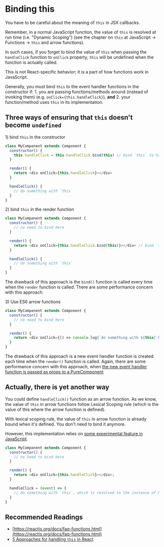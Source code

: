 # Binding this

You have to be careful about the meaning of `this` in JSX callbacks.

Remember, in a normal JavaScript function, the value of `this` is resolved at run time (i.e. "Dynamic Scoping") \(see the chapter on `this` at JavaScript -&gt; Functions -&gt; `this` and arrow functions\).

In such cases, if you forget to bind the value of `this` when passing the `handleClick` function to `onClick` property, `this` will be undefined when the function is actually called.

This is not React-specific behavior; it is a part of how functions work in JavaScript.

Generally, you must bind `this` to the event handler functions in the constructor if: 1. you are passing functions/methods around \(instead of invoking them\) \(e.g. `onClick={this.handleClick}`\), **and** 2. your function/method uses `this` in its implementation.

## Three ways of ensuring that `this` doesn't become `undefined`

1\) bind `this` in the constructor

```javascript
class MyComponent extends Component {
  constructor() {
    this.handleClick = this.handleClick.bind(this) // bind `this` to handleClick() here
  }

  render() {
    return <div onClick={this.handleClick}></div>
  }

  handleClick() {
    // do something with `this`
  }
}
```

2\) bind `this` in the render function

```javascript
class MyComponent extends Component {
  constructor() {
    // no need to bind here
  }

  render() {
    return <div onClick={this.handleClick.bind(this)}></div> // bind `this` to handleClick() here
  }

  handleClick() {
    // do something with `this`
  }
}
```

The drawback of this approach is the `bind()` function is called every time when the `render` function is called. There are some performance concern with this approach.

3\) Use ES6 arrow functions

```javascript
class MyComponent extends Component {
  constructor() {
    // no need to bind here
  }

  render() {
    return <div onClick={() => console.log(`do something with ${this} here`)} ></div> // use arrow function instead
  }
}
```

The drawback of this approach is a new event handler function is created each time when the `render()` function is called. Again, there are some performance concern with this approach, when [the new event handler function is passed as props to a PureComponent](https://medium.freecodecamp.org/why-arrow-functions-and-bind-in-reacts-render-are-problematic-f1c08b060e36)

## Actually, there is yet another way

You could define `handleClick()` function as an arrow function. As we know, the value of `this` in arrow functions follow Lexical Scoping rule (which is the value of this where the arrow function is defined).

With lexical scoping rule, the value of `this` in arrow function is already bound when it's defined. You don't need to bind it anymore.

However, this implementation relies on [some experimental feature in JavaScript](https://github.com/tc39/proposal-class-fields).

```javascript
class MyComponent extends Component {
  constructor() {
    // no need to bind here
  }

  render() {
    return <div onClick={this.handleClick}></div>;
  }

  handleClick = (event) => {
    // do something with `this`, which is resolved to the instance of React component by lexical scoping rule
  }
}
```

## Recommended Readings

* [https://reactjs.org/docs/faq-functions.html](https://reactjs.org/docs/faq-functions.html)
* [5 Approaches for handling `this` in React](https://medium.freecodecamp.org/react-binding-patterns-5-approaches-for-handling-this-92c651b5af56)
